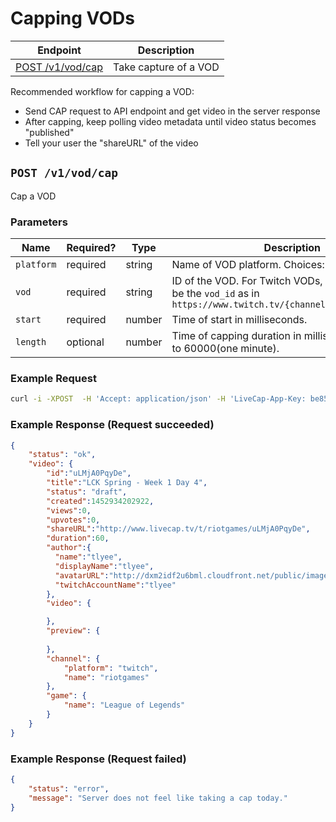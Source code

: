 # Capping VODs

| Endpoint | Description |
| ---- | --------------- |
| [POST /v1/vod/cap](/v1/vod.md#cap) | Take capture of a VOD |

Recommended workflow for capping a VOD:

- Send CAP request to API endpoint and get video in the server response
- After capping, keep polling video metadata until video status becomes "published"
- Tell your user the "shareURL" of the video 

## `POST /v1/vod/cap`

Cap a VOD

### Parameters

<table>
    <thead>
        <tr>
            <th>Name</th>
            <th>Required?</th>
            <th width="50">Type</th>
            <th width=100%>Description</th>
        </tr>
    </thead>
    <tbody>
        <tr>
            <td><code>platform</code></td>
            <td>required</td>
            <td>string</td>
            <td>Name of VOD platform. Choices: <code>twitch</code></td>
        </tr>
        <tr>
            <td><code>vod</code></td>
            <td>required</td>
            <td>string</td>
            <td>ID of the VOD. For Twitch VODs, this string would be the <code>vod_id</code> as in <code>https://www.twitch.tv/{channel)name}/v/{vod_id}</code></td>
        </tr>
        <tr>
            <td><code>start</code></td>
            <td>required</td>
            <td>number</td>
            <td>Time of start in milliseconds.</td>
        </tr>
        <tr>
            <td><code>length</code></td>
            <td>optional</td>
            <td>number</td>
            <td>Time of capping duration in milliseconds. Defaults to 60000(one minute).</td>
        </tr>
    </tbody>
</table>

### Example Request

```bash
curl -i -XPOST  -H 'Accept: application/json' -H 'LiveCap-App-Key: be85d651-95f3-4d2d-b587-2e86b39ab142' -H 'LiveCap-Access-Token: c77ca215-8a83-4888-afe4-06d53034e4c8' -H 'Origin: https://foo.bar' -H 'Content-Type: application/x-www-form-urlencoded' -d 'platform=twitch&vod=59592371&start=0&length=60000' 'https://api.livecap.tv/v1/vod/cap'
```

### Example Response (Request succeeded)

```json
{
	"status": "ok",
    "video": {  
        "id":"uLMjA0PqyDe",
        "title":"LCK Spring - Week 1 Day 4",
        "status": "draft",
        "created":1452934202922,
        "views":0,
        "upvotes":0,
        "shareURL":"http://www.livecap.tv/t/riotgames/uLMjA0PqyDe",
        "duration":60,
        "author":{  
          "name":"tlyee",
          "displayName":"tlyee",
          "avatarURL":"http://dxm2idf2u6bml.cloudfront.net/public/images/profile.jpg",
          "twitchAccountName":"tlyee"
        },
        "video": {

        },
        "preview": {
            
        },
        "channel": {
            "platform": "twitch",
            "name": "riotgames"
        },
        "game": {
            "name": "League of Legends"
        }
    }
}
```

### Example Response (Request failed)

```json
{
    "status": "error",
    "message": "Server does not feel like taking a cap today."
}
```
